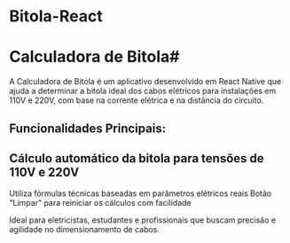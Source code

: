 # Bitola-React
# Calculadora de Bitola#
A Calculadora de Bitola é um aplicativo desenvolvido em React Native que ajuda a determinar a bitola ideal dos cabos elétricos para instalações em 110V e 220V, com base na corrente elétrica e na distância do circuito.

## Funcionalidades Principais:
## Cálculo automático da bitola para tensões de 110V e 220V

Utiliza fórmulas técnicas baseadas em parâmetros elétricos reais
Botão "Limpar" para reiniciar os cálculos com facilidade

Ideal para eletricistas, estudantes e profissionais que buscam precisão e agilidade no dimensionamento de cabos.

